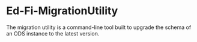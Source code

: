 # Ed-Fi-MigrationUtility
The migration utility is a command-line tool built to upgrade the schema of an ODS instance to the latest version.
